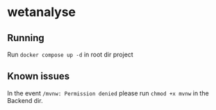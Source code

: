 # wetanalyse



## Running

Run `docker compose up -d` in root dir project


## Known issues

In the event `/mvnw: Permission denied` please run `chmod +x mvnw` in the Backend dir.


